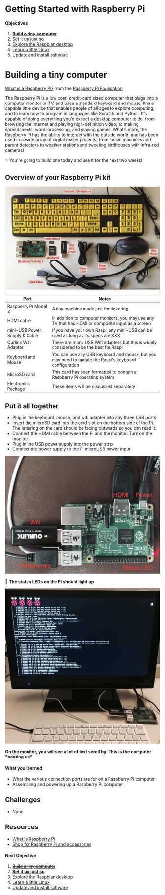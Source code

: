Getting Started with Raspberry Pi
=================================

#### Objectives
1. **[Build a tiny computer](01-build.md)**
2. [Set it up just so](02-configuring.md)
3. [Explore the Raspbian desktop](03-raspbian-desktop.md)
4. [Learn a little Linux](04-linux-101.md)
5. [Update and install software](05-apt-get.md)

# Building a tiny computer

[What is a Raspberry Pi?](https://vimeo.com/90103691) from the [Raspberry Pi Foundation](https://vimeo.com/raspberrypi)

The Raspberry Pi is a low cost, credit-card sized computer that plugs into a computer monitor or TV, and uses a standard keyboard and mouse. It is a capable little device that enables people of all ages to explore computing, and to learn how to program in languages like Scratch and Python. It’s capable of doing everything you’d expect a desktop computer to do, from browsing the internet and playing high-definition video, to making spreadsheets, word-processing, and playing games. What’s more, the Raspberry Pi  has the ability to interact with the outside world, and has been  used in a wide array of digital maker projects, from music machines and parent detectors to weather stations and tweeting birdhouses with infra-red cameras!

:star: You're going to build one today and use it for the next two weeks!

## Overview of your Raspberry Pi kit

![Photograph of the kit issued to each student](images/kit-annotated.jpg)

| Part | Notes |
|------|-------|
| Raspberry Pi Model 2 | A tiny machine made just for tinkering |
| HDMI cable | In addition to computer monitors, you may use any TV that has HDMI or composite input as a screen |
| mini-USB Power Supply & Cable | If you have your own Raspi, any mini-USB can be used as long as its specs are XXX |
| Ourlink Wifi Adapter | There are many USB Wifi adapters but this is widely considered to be the best for Raspi |
| Keyboard and Mouse | You can use any USB keyboard and mouse, but you may need to update the Raspi's keyboard configuration |
| MicroSD card | This card has been formatted to contain a Raspberry Pi operating system |
| Electronics Package | These items will be discussed separately |

## Put it all together

* Plug in the keyboard, mouse, and wifi adapter into any three USB ports
* Insert the microSD card into the card slot on the bottom side of the Pi. The lettering on the card should be facing outwards so you can read it.
* Connect the HDMI cable between the Pi and the monitor. Turn on the monitor.
* Plug in the USB power supply into the power strip
* Connect the power supply to the Pi microUSB power input

![Raspberry Pi Assembled](images/connected.jpg)

**:red_circle: The status LEDs on the Pi should light up**

![Boot sequence on screen](images/boot-screen.jpg)

**On the monitor, you will see a lot of text scroll by. This is the computer "booting up"**

#### What you learned
* What the various connection ports are for on a Raspberry Pi computer
* Assembling and powering up a Raspberry Pi computer

## Challenges
* None

## Resources
* [What is Raspberry Pi](https://www.raspberrypi.org/help/what-is-a-raspberry-pi/)
* [Shop for Raspberry Pi and accessories](http://www.adafruit.com/category/105)

#### Next Objective
1. [~~Build a tiny computer~~](01-build.md)
2. **[Set it up just so](02-configuring.md)**
3. [Explore the Raspbian desktop](03-raspbian-desktop.md)
4. [Learn a little Linux](04-linux-101.md)
5. [Update and install software](05-apt-get.md)
